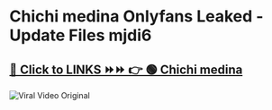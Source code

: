 
 # Chichi medina Onlyfans Leaked - Update Files mjdi6

## <h2><a href="https://clipsfans.com/Chichi_medina&ref=git">🔗 Click to LINKS ⏩⏩ 👉 🟢 Chichi medina </a></h2>

<a href="https://clipsfans.com/Chichi_medina&ref=git" rel="nofollow" data-target="animated-image.originalLink"><img src="https://i.ibb.co.com/xMMVF88/686577567.gif" alt="Viral Video Original" style="max-width: 100%; display: inline-block;" data-target="animated-image.originalImage"></a>

